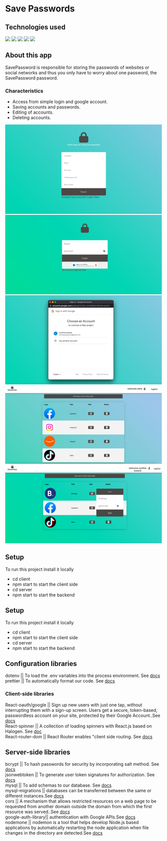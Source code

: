 # Save Passwords

## Technologies used 
 <img src = "https://img.shields.io/badge/NODEJS-6aa84f?style=for-the-badge&logo=Node.js&logoColor=white">   <img src = "https://img.shields.io/badge/CSS3-1572B6?style=for-the-badge&logo=css3&logoColor=white"> <img src = "https://img.shields.io/badge/ReactJs-61DAFB?style=for-the-badge&logo=react&logoColor=black">  <img src = "https://img.shields.io/badge/Mysql-eeeeee?style=for-the-badge&logo=MySql=black">  <img src = "https://img.shields.io/badge/Express-1572B6?style=for-the-badge&logo=Express&Color=black">
 <br/>

## About this app
SavePassword is responsible for storing the passwords of websites or social networks  and thus you only have to worry about one password, the SavePassword password.

### Characteristics
* Access from simple login and google account.
* Saving accounts and passwords.
* Editing of accounts.
* Deleting accounts.

<img  src='images/singup.png' >
<img  src='images/login.png' >
<img  src='images/loginwithgoogle.png' >
<img  src='images/homepage.png' >
<img  src='images/Edit.png' >

## Setup
To run this project install it locally 
* cd client 
* npm start to start the client side
* cd  server 
* npm start to start the backend



## Setup
To run this project install it locally 
* cd client 
* npm start to start the client side
* cd  server 
* npm start to start the backend

## Configuration libraries
dotenv || To load the .env variables into the process environment. See [docs](https://www.npmjs.com/package/dotenv) <br/>
prettier || To automatically format our code. See [docs](https://prettier.io/) <br/>

### Client-side libraries
React-oauth/google || Sign up new users with just one tap, without interrupting them with a sign-up screen. Users get a secure, token-based, passwordless account on your site, protected by their Google Account..See [docs](https://www.npmjs.com/package/@react-oauth/google) <br/>
React-spinner || A collection of loading spinners with React.js based on Halogen. See [doc](https://www.npmjs.com/package/react-spinners) <br/>
React-router-dom || React Router enables "client side routing. See [docs](https://reactrouter.com/en/main/start/overview) <br/>

## Server-side libraries
bcrypt || To hash passwords for security by incorporating salt method. See [docs](https://www.npmjs.com/package/bcrypt) <br/>
jsonwebtoken || To generate user token signatures for authorization. See [docs](https://www.npmjs.com/package/jsonwebtoken) <br/>
mysql || To add schemas to our database. See [docs](https://www.npmjs.com/package/mysql) <br/>
mysql-migrations || databases can be transferred between the same or different instances.See [docs](https://www.npmjs.com/package/mysql-migrations) <br/>
cors || A mechanism that allows restricted resources on a web page to be requested from another domain outside the domain from which the first resource was served..See [docs](https://www.npmjs.com/package/cors) <br/>
google-auth-library|| authentication with Google APIs.See [docs](https://www.npmjs.com/package/google-auth-library) <br/>
nodemone || nodemon is a tool that helps develop Node.js based applications by automatically restarting the node application when file changes in the directory are detected.See [docs](https://www.npmjs.com/package/nodemon) <br/>

